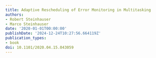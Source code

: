 ```yaml
---
title: Adaptive Rescheduling of Error Monitoring in Multitasking
authors:
- Robert Steinhauser
- Marco Steinhauser
date: '2020-01-01T00:00:00'
publishDate: '2024-12-24T10:27:56.664119Z'
publication_types:
- book
doi: 10.1101/2020.04.15.043059
---
```

